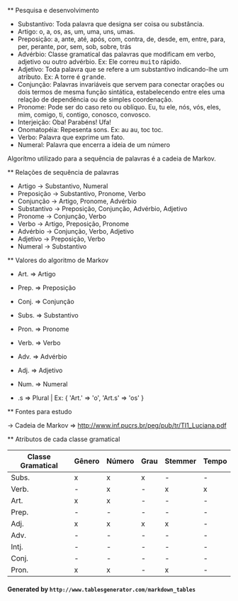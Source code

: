 ** Pesquisa e desenvolvimento

* Substantivo: Toda palavra que designa ser coisa ou substância.
* Artigo: o, a, os, as, um, uma, uns, umas.
* Preposição: a, ante, até, após, com, contra, de, desde, em, entre, para, per, perante, por, sem, sob, sobre, trás
* Advérbio: Classe gramatical das palavras que modificam em verbo, adjetivo ou outro advérbio. Ex: Ele correu <tt>muito</tt> rápido.
* Adjetivo: Toda palavra que se refere a um substantivo indicando-lhe um atributo. Ex: A torre é <tt>grande</tt>.
* Conjunção: Palavras invariáveis que servem para conectar orações ou dois termos de mesma função sintática, estabelecendo entre eles uma relação de dependência ou de simples coordenação.
* Pronome: Pode ser do caso reto ou oblíquo. Eu, tu ele, nós, vós, eles, mim, comigo, ti, contigo, conosco, convosco.
* Interjeição: Oba! Parabéns! Ufa!
* Onomatopéia: Repesenta sons. Ex: au au, toc toc.
* Verbo: Palavra que exprime um fato.
* Numeral: Palavra que encerra a ideia de um número

Algorítmo utilizado para a sequência de palavras é a cadeia de Markov.

** Relações de sequência de palavras

* Artigo -> Substantivo, Numeral
* Preposição -> Substantivo, Pronome, Verbo
* Conjunção -> Artigo, Pronome, Advérbio
* Substantivo -> Preposição, Conjunção, Advérbio, Adjetivo
* Pronome -> Conjunção, Verbo
* Verbo -> Artigo, Preposição, Pronome
* Advérbio -> Conjunção, Verbo, Adjetivo
* Adjetivo -> Preposição, Verbo
* Numeral -> Substantivo

** Valores do algoritmo de Markov

* Art.  => Artigo
* Prep. => Preposição
* Conj. => Conjunção
* Subs. => Substantivo
* Pron. => Pronome
* Verb. => Verbo
* Adv.  => Advérbio
* Adj.  => Adjetivo
* Num.  => Numeral

* <rule>.s => Plural | Ex: { 'Art.' => 'o', 'Art.s' => 'os' }

** Fontes para estudo

-> Cadeia de Markov => http://www.inf.pucrs.br/peg/pub/tr/TI1_Luciana.pdf

** Atributos de cada classe gramatical

| Classe Gramatical | Gênero | Número | Grau | Stemmer | Tempo |
|-------------------|--------|--------|------|---------|-------|
| Subs.             | x      | x      | x    | -       | -     |
| Verb.             | -      | x      | -    | x       | x     |
| Art.              | x      | x      | -    | -       | -     |
| Prep.             | -      | -      | -    | -       | -     |
| Adj.              | x      | x      | x    | x       | -     |
| Adv.              | -      | -      | -    | -       | -     |
| Intj.             | -      | -      | -    | -       | -     |
| Conj.             | -      | -      | -    | -       | -     |
| Pron.             | x      | x      | -    | x       | -     |

#### Generated by `http://www.tablesgenerator.com/markdown_tables`